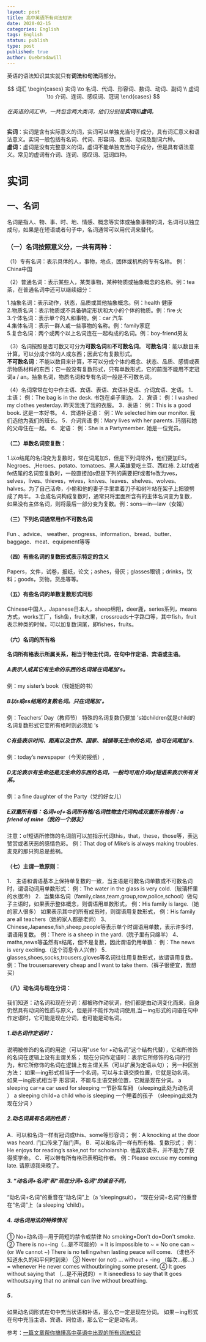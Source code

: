 ```yaml
---
layout: post
title: 高中英语所有词法知识
date: 2020-02-15
categories: English
tags: English
status: publish
type: post
published: true
author: Quebradawill
---
```


英语的语法知识其实就只有**词法**和**句法**两部分。


$$
词汇 \begin{cases} 实词 \to 名词、代词、形容词、数词、动词、副词 \\ 虚词 \to 介词、连词、感叹词、冠词 \end{cases}
$$


###### 在英语的词汇中，一共包含两大类词，他们分别是**实词**和**虚词**。

**实词**：实词是含有实际意义的词，实词可以单独充当句子成分，具有词汇意义和语法意义。实词一般包括有名词、代词、形容词、数词、动词及副词六种。<br>**虚词**：虚词是没有完整意义的词，虚词不能单独充当句子成分，但是具有语法意义。常见的虚词有介词、连词、感叹词、冠词四种。

# 实词

## 一、名词

名词是指人、物、事、时、地、情感、概念等实体或抽象事物的词，名词可以独立成句，如果是在短语或者句子中，名词通常可以用代词来替代。

### （一）名词按照意义分，一共有两种：

（1）专有名词：表示具体的人，事物，地点，团体或机构的专有名称。 例：China中国

（2）普通名词：表示某些人，某类事物，某种物质或抽象概念的名称。例：tea 茶，在普通名词中还可以继续细分：

1.抽象名词：表示动作，状态，品质或其他抽象概念。例：health 健康<br>
2.物质名词：表示物质或不具备确定形状和大小的个体的物质。例：fire 火<br>
3.个体名词：表示单个的人和事物。例：car 汽车<br>
4.集体名词：表示一群人或一些事物的名称。例：family家庭<br>
5.复合名词：两个或两个以上名词连在一起构成的名词。例：boy-friend男友

（3）名词按照是否可数又可分为**可数名词**和**不可数名词**。
**可数名词**：能以数目来计算，可以分成个体的人或东西；因此它有复数形式。<br>
**不可数名词**：不能以数目来计算，不可以分成个体的概念、状态、品质、感情或表示物质材料的东西；它一般没有复数形式，只有单数形式，它的前面不能用不定冠词a / an。抽象名词，物质名词和专有名词一般是不可数名词。

（4）名词常常在句中作主语、宾语、表语、宾语补足语、介词宾语、定语。
 1．主语：
 例：The bag is in the desk.
 书包在桌子里边。
 2．宾语：
 例：I washed my clothes yesterday.
 昨天我洗了我的衣服。
 3．表语：
 例：This is a good book.
 这是一本好书。
 4．宾语补足语：
 例：We selected him our monitor.
 我们选他为我们的班长。
 5．介词宾语
 例：Mary lives with her parents.
 玛丽和她的父母住在一起。
 6．定语：
 例：She is a Partymember.
 她是一位党员。

#### （二）单数名词变复数：

1.以o结尾的名词变为复数时，常在词尾加S，但是下列词除外，他们要加ES，Negroes、,Heroes、potato、tomatoes、黑人英雄爱吃土豆、西红柿.
 2.以f或者fe结尾的名词变复数时，一般直接加s但是下列的需要把f或者fe改为ves，selves，lives、thieves，wives，knives、leaves、shelves、wolves、halves。为了自己活命，小偷和他的妻子手里拿着刀子和树叶站在架子上把狼劈成了两半。
 3.合成名词构成复数时，通常只将里面所含有的主体名词变为复数，如果没有主体名词，则将最后一部分变为复数。例：sons—in—law（女婿）

#### （三）下列名词通常用作不可数名词

Fun 、advice、 weather、progress、information、bread、butter、baggage、meat、equipment等等

#### （四）有些名词的复数形式表示特定的含义

Papers，文件，试卷，报纸，论文；ashes，骨灰；glasses眼镜；drinks，饮料；goods，货物，货品等等。

#### （五）有些名词的单数复数形式同形

Chinese中国人，Japanese日本人，sheep绵阳，deer鹿，series系列，means方式，works工厂，fish鱼，fruit水果，crossroads十字路口等，其中fish，fruit表示种类的时候，可以加复数词尾，即fishes，fruits。

#### （六）名词的所有格

**名词所有格表示所属关系，相当于物主代词，在句中作定语、宾语或主语。**

##### A表示人或其它有生命的东西的名词常在词尾加’s。

例：my sister’s book（我姐姐的书）

##### B以s或es结尾的复数名词。只在词尾加’。

例：Teachers’ Day（教师节）
 特殊的名词复数仍要加 ’s如children就是child的名词复数形式它变所有格时则必须加 ’s

##### C有些表示时间、距离以及世界、国家、城镇等无生命的名词，也可在词尾加’s.

例：today’s newspaper（今天的报纸）,

##### D无论表示有生命还是无生命的东西的名词，一般均可用介词of短语来表示所有关系。

例：a fine daughter of the Party（党的好女儿）

##### E双重所有格：名词+of+名词所有格/名词性物主代词构成双重所有格例：a friend of  mine（我的一个朋友）

注意：of短语所修饰的名词前可以加指示代词this，that，these，those等，表达赞赏或者厌恶的感情色彩。
 例：That dog of  Mike’s is  always making troubles. 麦克的那只狗总是惹祸。

#### （七）主谓一致原则：

1． 主语和谓语基本上保持单复数的一致，当主语是可数名词单数或不可数名词时，谓语动词用单数形式：
 例：The water in the glass is very cold.（玻璃杯里的水很冷）
 2．当集体名词（family,class,team,group,row,police,school）做句子主语时，如果表示整体概念，则谓语用单数形式，
 例：His family is large.（她的家人很多）
 如果表示其中的所有成员时，则谓语用复数形式，
 例：His family are all teachers（她的家人都是老师）
 3、Chinese,Japanese,fish,sheep,people等表示单个时谓语用单数，表示许多时，谓语用复数。
 例：There is a sheep in the yard.（院子里有只绵羊）
 4、maths,news等虽然有s结尾，但不是复数，因此谓语仍用单数：
 例：The news is very exciting.（这个消息令人兴奋）
 5．glasses,shoes,socks,trousers,gloves等名词往往用复数形式，故谓语用复数。
 例：The trousersarevery cheap and I want to take them.（裤子很便宜，我想买）

#### （八）动名词与现在分词：

我们知道：动名词和现在分词：都被称作动状词，他们都是由动词变化而来，自身仍然具有动词的性质与原义，但是并不能作为动词使用,当－ing形式的词语在句中作定语时，它可能是现在分词，也可能是动名词。

##### 1.动名词作定语时：

说明被修饰的名词的用途（可以用"use for +动名词"这个结构代替），它和所修饰的名词在逻辑上没有主谓关系；
 现在分词作定语时：表示它所修饰的名词的行为，和它所修饰的名词在逻辑上有主谓关系（可以扩展为定语从句）；
 另一种区别方法：
 如果—ing形式相当于一个名词，可以与主语交换位置，它就是动名词。
 如果－ing形式相当于 形容词，不能与主语交换位置，它就是现在分词。
 a sleeping car=a car used  for sleeping 一节卧车车厢 （sleeping此处为动名词 ）
 a sleeping child=a child  who is sleeping 一个睡着的孩子 （sleeping此处为现在分词 ）

##### 2.动名词具有名词的性质：

A．可以和名词一样有冠词或this、some等形容词；
 例：A knocking at the door was heard.
 门口传来了敲门声。
 B．可以和名词一样有所有格、复数形式；
 例：He enjoys for reading’s sake,not for scholarship.
 他喜欢读书，并不是为了获得奖学金。
 C．可以带有所有格已表明动作者。
 例：Please excuse my coming late.
 请原谅我来晚了。

##### 3. “动名词+名词”和“现在分词+名词”的读音不同，

“动名词+名词”的重音在“动名词”上（a ‘sleepingsuit），
 “现在分词+名词”的重音在“名词”上（a sleeping ‘child）。

##### 4. 动名词用法的特殊情况

① No+动名词—用于简短的禁令或禁律
 No smoking=Don't do=Don't smoke.
 ② There is no+-ing（…是不可能的）= It is impossible to ~ = No one can ~ (or We cannot ~)
 There is no tellingwhen lasting peace will come.
 （谁也不知道永久的和平何时到来）
 ③ Never (or not) … without + -ing （每次…都…）= whenever
 He never comes withoutbringing some present.
 ④ It goes without saying that （…是不用说的）= It isneedless to say that
 It goes withoutsaying that no animal can live without breathing.

##### 5．

如果动名词形式在句中充当状语和补语，那么它一定是现在分词。
 如果－ing形式在句中充当主语、宾语、同位语，那么它一定是动名词。











参考：[一篇文章帮你搞懂高中英语中出现的所有词法知识](https://www.jianshu.com/p/f2b85251d88f)